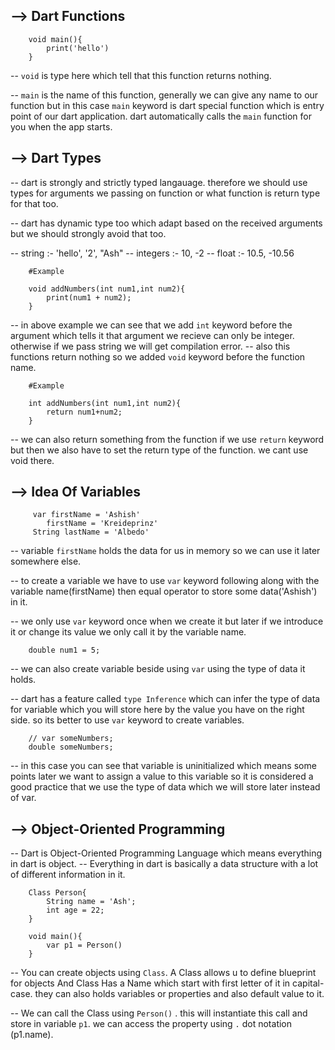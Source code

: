 ## --> Dart Functions

```
    void main(){
        print('hello')
    }
```

-- `void` is type here which tell that this function returns nothing.

-- `main` is the name of this function, generally we can give any name to our function but in this case `main` keyword is dart special function which is entry point of our dart application. dart automatically calls the `main` function for you when the app starts.

## --> Dart Types

-- dart is strongly and strictly typed langauage. therefore we should use types for arguments we passing on function or what function is return type for that too.

-- dart has dynamic type too which adapt based on the received arguments but we should strongly avoid that too.

-- string :- 'hello', '2', "Ash"
-- integers :- 10, -2
-- float :- 10.5, -10.56

```
    #Example

    void addNumbers(int num1,int num2){
        print(num1 + num2);
    }
```

-- in above example we can see that we add `int` keyword before the argument which tells it that argument we recieve can only be integer. otherwise if we pass string we will get compilation error.
-- also this functions return nothing so we added `void` keyword before the function name.

```
    #Example

    int addNumbers(int num1,int num2){
        return num1+num2;
    }
```

-- we can also return something from the function if we use `return` keyword but then we also have to set the return type of the function. we cant use void there.

## --> Idea Of Variables

```
     var firstName = 'Ashish'
        firstName = 'Kreideprinz'
     String lastName = 'Albedo'
```

-- variable `firstName` holds the data for us in memory so we can use it later somewhere else.

-- to create a variable we have to use `var` keyword following along with the variable name(firstName) then equal operator to store some data('Ashish') in it.

-- we only use `var` keyword once when we create it but later if we introduce it or change its value we only call it by the variable name.

```
    double num1 = 5;
```

-- we can also create variable beside using `var` using the type of data it holds.

-- dart has a feature called `type Inference` which can infer the type of data for variable which you will store here by the value you have on the right side. so its better to use `var` keyword to create variables.

```
    // var someNumbers;
    double someNumbers;
```

-- in this case you can see that variable is uninitialized which means some points later we want to assign a value to this variable so it is considered a good practice that we use the type of data which we will store later instead of var.

## --> Object-Oriented Programming

-- Dart is Object-Oriented Programming Language which means everything in dart is object.
-- Everything in dart is basically a data structure with a lot of different information in it.

```
    Class Person{
        String name = 'Ash';
        int age = 22;
    }

    void main(){
        var p1 = Person()
    }
```

-- You can create objects using `Class`. A Class allows u to define blueprint for objects And Class Has a Name which start with first letter of it in capital-case. they can also holds variables or properties and also default value to it.

-- We can call the Class using `Person()` . this will instantiate this call and store in variable `p1`. we can access the property using `.` dot notation (p1.name).

